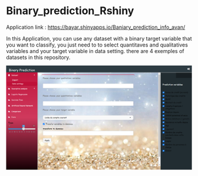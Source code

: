 # Binary_prediction_Rshiny

Application link : https://bayar.shinyapps.io/Baniary_prediction_info_avan/

In this Application, you can use any dataset with a binary target variable that you want to classify, you just need to to select quantitaves and qualitatives variables and your target variable in data setting. there are 4 exemples of datasets in this repository.

![alt text](https://github.com/omarbayar/Binary_prediction_Rshiny/blob/main/data_setting.png?raw=true)




